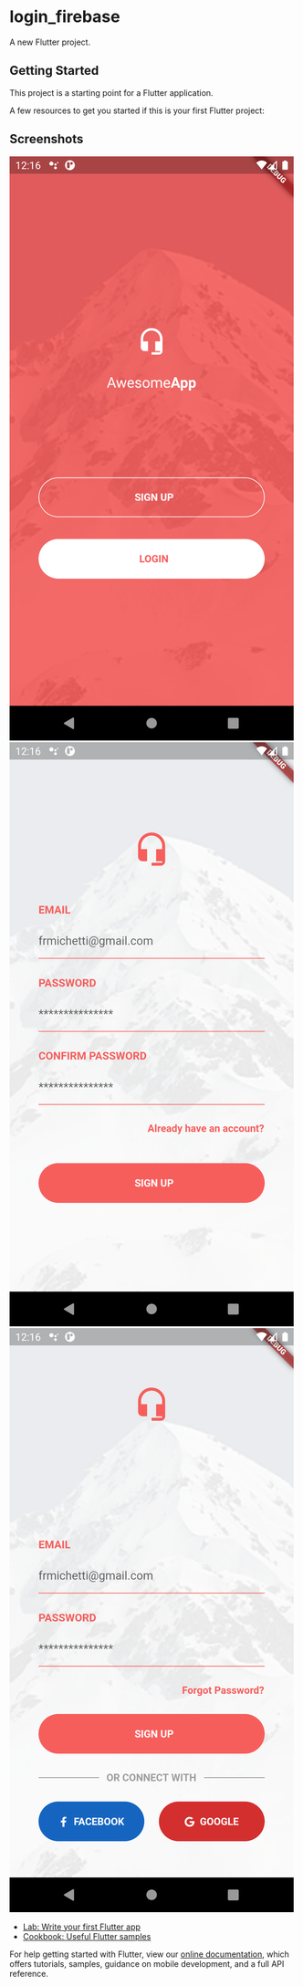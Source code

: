 # login_firebase

A new Flutter project.

## Getting Started

This project is a starting point for a Flutter application.

A few resources to get you started if this is your first Flutter project:

## Screenshots

![Screen 1](./images/screen1)
![Screen 2](./images/screen2)
![Screen 3](./images/screen3)


- [Lab: Write your first Flutter app](https://flutter.dev/docs/get-started/codelab)
- [Cookbook: Useful Flutter samples](https://flutter.dev/docs/cookbook)

For help getting started with Flutter, view our
[online documentation](https://flutter.dev/docs), which offers tutorials,
samples, guidance on mobile development, and a full API reference.
